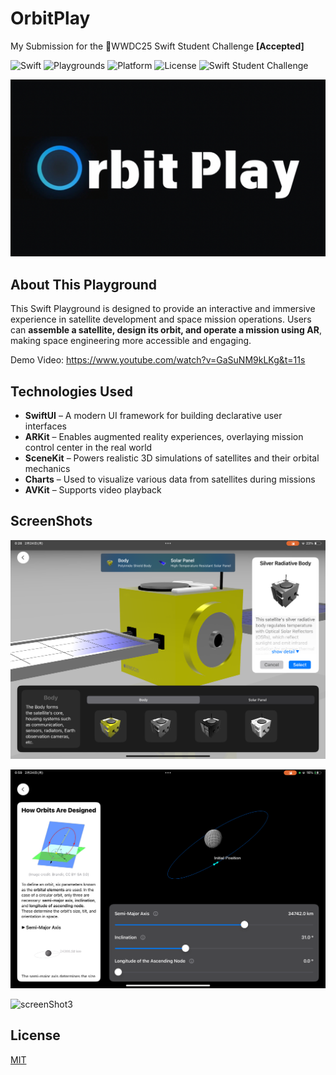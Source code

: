 
# OrbitPlay

My Submission for the WWDC25 Swift Student Challenge **[Accepted]**

![Swift](https://img.shields.io/badge/Swift-blue?style=flat-square)
![Playgrounds](https://img.shields.io/badge/Playgrounds-orange?style=flat-square)
![Platform](https://img.shields.io/badge/Platform-iPadOS-blue?style=flat-square)
![License](https://img.shields.io/badge/License-MIT-green?style=flat-square)
![Swift Student Challenge](https://img.shields.io/badge/Swift_Student_Challenge-Winner_'25-green?style=flat-square)

![Logo](https://github.com/acrostorn/OrbitPlay/blob/main/Image/icon.png?raw=true)

## About This Playground  

This Swift Playground is designed to provide an interactive and immersive experience in satellite development and space mission operations. Users can **assemble a satellite, design its orbit, and operate a mission using AR**, making space engineering more accessible and engaging.

Demo Video: https://www.youtube.com/watch?v=GaSuNM9kLKg&t=11s

## Technologies Used

- **SwiftUI** – A modern UI framework for building declarative user interfaces  
- **ARKit** – Enables augmented reality experiences, overlaying mission control center in the real world  
- **SceneKit** – Powers realistic 3D simulations of satellites and their orbital mechanics   
- **Charts** – Used to visualize various data from satellites during missions 
- **AVKit** – Supports video playback

## ScreenShots

![screenShot1](https://github.com/acrostorn/OrbitPlay/blob/main/Image/screenShot1.PNG?raw=true)

![screenShot2](https://github.com/acrostorn/OrbitPlay/blob/main/Image/screenShot2.PNG?raw=true)

![screenShot3](https://github.com/acrostorn/OrbitPlay/blob/main/Image/screenShot3.PNG?raw=true)
## License

[MIT](https://choosealicense.com/licenses/mit/)
